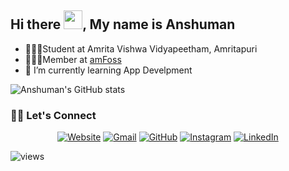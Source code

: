 

## Hi there <img src="https://raw.githubusercontent.com/MartinHeinz/MartinHeinz/master/wave.gif" width="30px">, My name is Anshuman


- 👨🏻‍🎓Student at Amrita Vishwa Vidyapeetham, Amritapuri
- 👨🏻‍💻Member at [amFoss](https://amfoss.in/)
- 🌱 I’m currently learning App Develpment 


![Anshuman's GitHub stats](https://github-readme-stats.vercel.app/api?username=anshuman-8&show_icons=true&theme=prussian) 

### 🙋‍♂️ Let's Connect
<p align="center">
  <a href="https://anshuman-8.github.io/"><img src="https://img.icons8.com/bubbles/50/000000/web.png" alt="Website"/></a>
        <a href="anshuman8swain@gmail.com"><img src="https://img.icons8.com/bubbles/50/000000/gmail.png" alt="Gmail"/></a>
        <a href="https://github.com/anshuman-8"><img src="https://img.icons8.com/bubbles/50/000000/github.png" alt="GitHub"/></a>
        <a href="https://twitter.com/Anshuman_8_"><img src="https://img.icons8.com/bubbles/50/000000/twitter.png" alt="Instagram"/></a>
        <a href="https://www.linkedin.com/in/anshuman-swain-1529b2219/"><img src="https://img.icons8.com/bubbles/50/000000/linkedin.png" alt="LinkedIn"/></a>
        
        

</p>

![views](https://komarev.com/ghpvc/?username=anshuman-8&color=dc143c)
